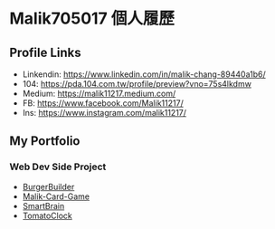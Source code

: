# Malik705017 個人履歷

## Profile Links
- Linkendin: https://www.linkedin.com/in/malik-chang-89440a1b6/
- 104: https://pda.104.com.tw/profile/preview?vno=75s4lkdmw
- Medium: https://malik11217.medium.com/
- FB: https://www.facebook.com/Malik11217/
- Ins: https://www.instagram.com/malik11217/

## My Portfolio
### Web Dev Side Project
- [BurgerBuilder](https://github.com/Malik705017/Burger-Builder)
- [Malik-Card-Game](https://github.com/Malik705017/Malik-Card-Game)
- [SmartBrain](https://github.com/Malik705017/Burger-Builder)
- [TomatoClock](https://github.com/Malik705017/tomatoClockForPractice)

